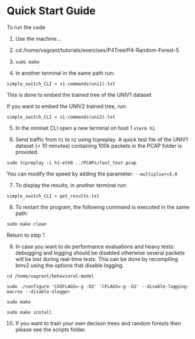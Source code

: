 # Quick Start Guide

To run the code
1. Use the machine...

2. cd /home/vagrant/tutorials/exercises/P4Tree/P4-Random-Forest-5

3. `sudo make`

4.  In another terminal in the same path run:

`simple_switch_CLI < s1-commands(uni1).txt` 

This is done to embed the trained tree of the UNIV1 dataset

If you want to embed the UNIV2 trained tree, run:

`simple_switch_CLI < s1-commands(uni2).txt` 

5. In the mininet CLI open a new terminal on host 1 `xterm h1`.

6. Send traffic from `h1` to `h2` using tcpreplay. A quick test file of the UNIV1 dataset (< 10 minutes) containing 100k packets in the PCAP folder is provided. 

`sudo tcpreplay -i h1-eth0 ../PCAPs/fast_test.pcap`

You can modify the speed by adding the parameter: `--multiplier=5.0` 

7. To display the results, in another terminal run:

`simple_switch_CLI < get_results.txt`

8. To restart the program, the following command is executed in the same path:

`sudo make clean`

Return to step 1

9. In case you want to do performance evaluations and heavy tests: debugging and logging should be disabled otherwise several packets will be lost during real-time tests. This can be done by recompiling bmv2 using the options that disable logging.

`cd /home/vagrant/behavioral-model`

`sudo ./configure 'CXXFLAGS=-g -O3' 'CFLAGS=-g -O3' --disable-logging-macros --disable-elogger`

`sudo make`

`sudo make install`

10. If you want to train your own decison trees and random forests then please see the scripts folder.
